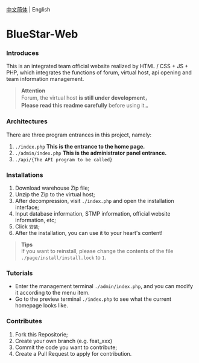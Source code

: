 [中文简体](README.md) | English

# BlueStar-Web

### Introduces
This is an integrated team official website realized by HTML / CSS + JS + PHP, which integrates the functions of forum, virtual host, api opening and team information management.

> **Attention**
> <br>Forum, the virtual host **is still under development**，
> <br>**Please read this readme carefully** before using it.。

### Architectures
There are three program entrances in this project, namely:

1. `./index.php` **This is the entrance to the home page.**
2. `./admin/index.php` **This is the administrator panel entrance.**
3. `./api/{The API program to be called}`

### Installations

1. Download warehouse Zip file;
2. Unzip the Zip to the virtual host;
3. After decompression, visit `./index.php` and open the installation interface;
4. Input database information, STMP information, official website information, etc;
5. Click `安装`;
6. After the installation, you can use it to your heart's content!

> **Tips**
> <br>If you want to reinstall, please change the contents of the file `./page/install/install.lock` to `1`.

### Tutorials
- Enter the management terminal `./admin/index.php`, and you can modify it according to the menu item.
- Go to the preview terminal `./index.php` to see what the current homepage looks like.

### Contributes

1.  Fork this Repositorie;
2.  Create your own branch (e.g. feat_xxx)
3.  Commit the code you want to contribute;
4.  Create a Pull Request to apply for contribution.